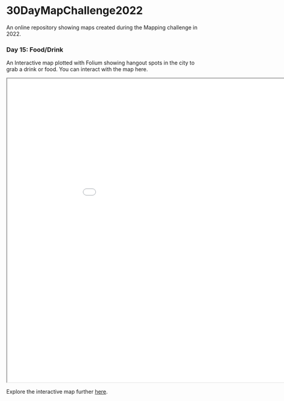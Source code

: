 # 30DayMapChallenge2022
An online repository showing maps created during the Mapping challenge in 2022.

### Day 15: Food/Drink

An Interactive map plotted with Folium showing hangout spots in the city to grab a drink or food. 
You can interact with the map here.

<iframe src="(root)/day15_interactive_map.html" height="800" width="1000"></iframe>

Explore the interactive map further [here](https://github.com/tokoth/30DayMapChallenge2022/(root)/day15_interactive_map.html).
